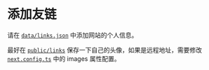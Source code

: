 # 添加友链

请在 [`data/links.json`](/data/links.json) 中添加网站的个人信息。

最好在 [`public/links`](/public/links) 保存一下自己的头像，如果是远程地址，需要修改 [`next.config.ts`](/next.config.ts) 中的 images 属性配置。

